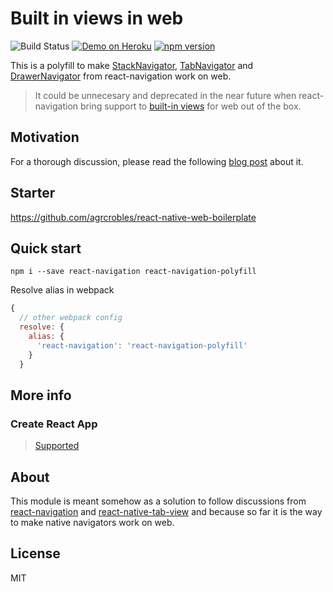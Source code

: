 # Built in views in web

![Build Status](https://api.travis-ci.org/agrcrobles/react-native-web-webpack-starter.svg?master)
[![Demo on Heroku](https://img.shields.io/badge/demo-heroku-brightgreen.svg?style=flat-square)](https://react-navigation-playground.herokuapp.com/)
[![npm version][npm-image]][npm-url]

[npm-image]: https://badge.fury.io/js/react-navigation-polyfill.svg
[npm-url]: https://www.npmjs.com/package/react-navigation-polyfill

This is a polyfill to make [StackNavigator](https://reactnavigation.org/docs/navigators/stack), [TabNavigator](https://reactnavigation.org/docs/navigators/tab) and [DrawerNavigator](https://reactnavigation.org/docs/navigators/drawer) from react-navigation work on web.

> It could be unnecesary and deprecated in the near future when react-navigation bring support to [built-in views](https://reactnavigation.org/docs/navigators/) for web out of the box.

## Motivation

For a thorough discussion, please read the following [blog post](https://medium.com/@locropulenton/navigating-in-all-platforms-with-react-navigation-673e9a6e963) about it.

## Starter

https://github.com/agrcrobles/react-native-web-boilerplate

## Quick start

```
npm i --save react-navigation react-navigation-polyfill
```

Resolve alias in webpack

```javascript
{
  // other webpack config
  resolve: {
    alias: {
      'react-navigation': 'react-navigation-polyfill'
    }
  }
```

## More info

### Create React App

> [Supported](https://github.com/react-community/react-navigation/issues/622)

## About

This module is meant somehow as a solution to follow discussions from 
[react-navigation](https://github.com/react-native-community/react-native-tab-view/issues/159) and [react-native-tab-view](https://github.com/react-native-community/react-native-tab-view/issues/159) and because so far it is the way to make native navigators work on web.

## License

MIT
